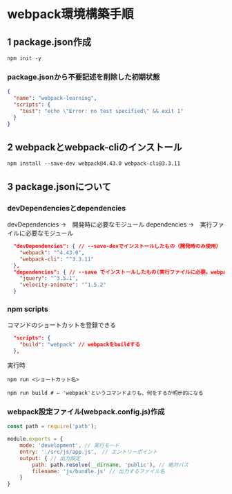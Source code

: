 # webpack環境構築手順

## 1 package.json作成

```shell
npm init -y
```

### package.jsonから不要記述を削除した初期状態

```json
{
  "name": "webpack-learning",
  "scripts": {
    "test": "echo \"Error: no test specified\" && exit 1"
  }
}
```

## 2 webpackとwebpack-cliのインストール

```shell
npm install --save-dev webpack@4.43.0 webpack-cli@3.3.11
```

## 3 package.jsonについて

### devDependenciesとdependencies

devDependencies →　開発時に必要なモジュール
dependencies    →　実行ファイルに必要なモジュール

```json
  "devDependencies": { // --save-devでインストールしたもの（開発時のみ使用）
    "webpack": "^4.43.0",
    "webpack-cli": "^3.3.11"
  },
  "dependencies": { // --save でインストールしたもの(実行ファイルに必要。webpackでバンドルされるもの。)
    "jquery": "^3.5.1",
    "velocity-animate": "^1.5.2"
  }
```

### npm scripts

コマンドのショートカットを登録できる

```json
  "scripts": {
    "build": "webpack" // webpackをbuildする
  },
```

実行時

```shell
npm run <ショートカット名>

npm run build # ← 'webpack'というコマンドよりも、何をするか明示的になる
```

### webpack設定ファイル(webpack.config.js)作成

```js
const path = require('path');

module.exports = {
    mode: 'development', // 実行モード
    entry: './src/js/app.js',　// エントリーポイント
    output: { // 出力設定
        path: path.resolve(__dirname, 'public'), // 絶対パス
        filename: 'js/bundle.js' // 出力するファイル名
    }
}
```
